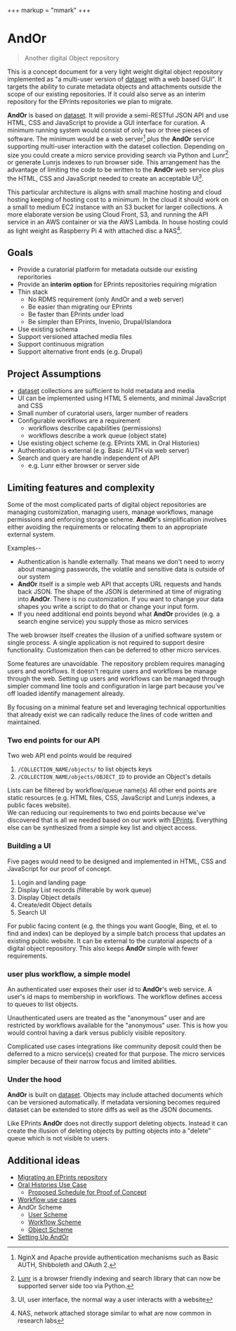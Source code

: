 +++
markup = "mmark"
+++


# AndOr

> <span class="red">An</span>other <span class="red">d</span>igital <span class="red">O</span>bject <span class="red">r</span>epository

This is a concept document for a very light weight digital object
repository implemented as "a multi-user version of 
[dataset](https://caltechlibrary.github.io/dataset) with a web 
based GUI". It targets the ability to curate 
metadata objects and attachments outside the scope of 
our existing repositories.  If it could also serve as an interim 
repository for the EPrints repositories we plan to migrate.

**AndOr** is based on [dataset](https://caltechlibrary.github.io/dataset).
It will provide a semi-RESTful JSON API and use 
HTML, CSS and JavaScript to provide a GUI interface for curation.
A minimum running system would consist of only two or three
pieces of software. The minimum would be a web server[^1] 
plus the **AndOr** service supporting multi-user interaction with the
dataset collection.  Depending on size you could create
a micro service providing search via Python and Lunr[^2] or generate
Lunrjs indexes to run browser side.  This arrangement has the 
advantage of limiting the code to be written to the **AndOr** 
web service plus the HTML, CSS and JavaScript needed to create 
an acceptable UI[^3].

This particular architecture is aligns with small machine hosting
and cloud hosting keeping of hosting cost to a minimum. 
In the cloud it should work on a small to medium EC2 instance
with an S3 bucket for larger collections. A more elaborate version
be using Cloud Front, S3, and running the API service
in an AWS container or via the AWS Lambda. In house hosting
could as light weight as Raspberry Pi 4 with attached disc 
a NAS[^4].


## Goals

+ Provide a curatorial platform for metadata outside our existing reporitories
+ Provide an __interim option__ for EPrints repositories requiring migration
+ Thin stack 
    + No RDMS requirement (only AndOr and a web server)
    + Be easier than migrating our EPrints
    + Be faster than EPrints under load
    + Be simpler than EPrints, Invenio, Drupal/Islandora
+ Use existing schema 
+ Support versioned attached media files
+ Support continuous migration
+ Support alternative front ends (e.g. Drupal)


## Project Assumptions

+ [dataset](https://github.com/caltechlibrary/dataset) collections are sufficient to hold metadata and media
+ UI can be implemented using HTML 5 elements, and minimal JavaScript and CSS
+ Small number of curatorial users, larger number of readers
+ Configurable workflows are a requirement
    + workflows describe capabilities (permissions)
    + workflows describe a work queue (object state)
+ Use existing object scheme (e.g. EPrints XML in Oral Histories)
+ Authentication is external (e.g. Basic AUTH via web server)
+ Search and query are handle independent of API
    + e.g. Lunr either browser or server side


## Limiting features and complexity

Some of the most complicated parts of digital object repositories
are managing customization, managing users, manage workflows,
manage permissions and enforcing storage scheme.  **AndOr**'s 
simplification involves either avoiding the requirements or relocating
them to an appropriate external system.  

Examples--

+ Authentication is handle externally. That means we don't need to worry about managing passwords, the volatile and sensitive data is outside of our system
+ **AndOr** itself is a simple web API that accepts URL requests 
and hands back JSON. The shape of the JSON is determined at time of
migrating into **AndOr**. There is no customization.  If you want to change your data shapes you write a script to do that or change your input form.
+ If you need additional end points beyond what **AndOr** provides (e.g. a search engine service) you supply those as micro services 

The web browser itself creates the illusion of a unified software system
or single process. A single application is not required to support desire
functionality. Customization then can be deferred to other micro services.

Some features are unavoidable. The repository problem requires managing
users and workflows. It doesn't require users and workflows
be manage through the web. Setting up users and workflows can be 
managed through simpler command line tools and configuration
in large part because you've off loaded identify management already. 

By focusing on a minimal feature set and leveraging technical
opportunities that already exist we can radically
reduce the lines of code written and maintained. 

### Two end points for our API

Two web API end points would be required 

1. `/COLLECTION_NAME/objects/` to list objects keys
2.  `/COLLECTION_NAME/objects/OBJECT_ID` to provide an Object's details

Lists can be filtered by workflow/queue name(s) 
All other end points are static resources (e.g. HTML files, 
CSS, JavaScript and Lunrjs indexes, a public faces website).  
We can reducing our requirements to two end points because 
we've discovered that is all we needed based on our work
with [EPrints](https://www.eprints.org "A repository sytem developed at University of Southhampton").
Everything else can be synthesized from a simple key list and object access.


### Building a UI

Five pages would need to be designed and implemented in HTML, CSS and
JavaScript for our proof of concept.

1. Login and landing page
2. Display List records (filterable by work queue)
3. Display Object details 
4. Create/edit Object details
5. Search UI

For public facing content (e.g. the things you want 
Google, Bing, et el. to find and index) can be deployed 
by a simple batch process that updates an existing
public website. It can be external to the
curatorial aspects of a digital object repository.
This also keeps **AndOr** simple with fewer requirements.


### user plus workflow, a simple model

An authenticated user exposes their user id to **AndOr**'s
web service. A user's id maps to membership in workflows. 
The workflow defines access to queues to list objects.

Unauthenticated users are treated as the "anonymous" user and
are restricted by workflows available for the "anonymous" user. 
This is how you would control having a dark versus publicly 
visible repository.

Complicated use cases integrations like community deposit could 
then be deferred to a micro service(s) created for that purpose.
The micro services simpler because of their narrow focus
and limited abilities.


### Under the hood

**AndOr** is built on [dataset](https://caltechlibrary.github.io/dataset).
Objects may include attached documents which can be versioned 
automatically. If metadata versioning becomes required dataset 
can be extended to store diffs as well as the JSON documents.

Like EPrints **AndOr** does not directly support deleting objects.
Instead it can create the illusion of deleting objects by putting
objects into a "delete" queue which is not visible to users.

## Additional ideas

+ [Migrating an EPrints repository](docs/migrating-eprints.html)
+ [Oral Histories Use Case](docs/Oral-Histories-Use-Case.html)
    + [Proposed Schedule for Proof of Concept](docs/Schedule.html)
+ [Workflow use cases](docs/Workflow-Use-Cases.html)
+ AndOr Scheme
    + [User Scheme](docs/User-Scheme.html)
    + [Workflow Scheme](docs/Workflow-Scheme.html)
    + [Object Scheme](docs/Object-Scheme.html)
+ [Setting Up AndOr](docs/Setting-up-AndOr.html)



[^1]: NginX and Apache provide authentication mechanisms such as Basic AUTH, Shibboleth and OAuth 2.

[^2]: [Lunr](https://lunrjs.com) is a browser friendly indexing and search library that can now be supported server side too via Python.

[^3]: UI, user interface, the normal way a user interacts with a website

[^4]: NAS, network attached storage similar to what are now common in research labs
